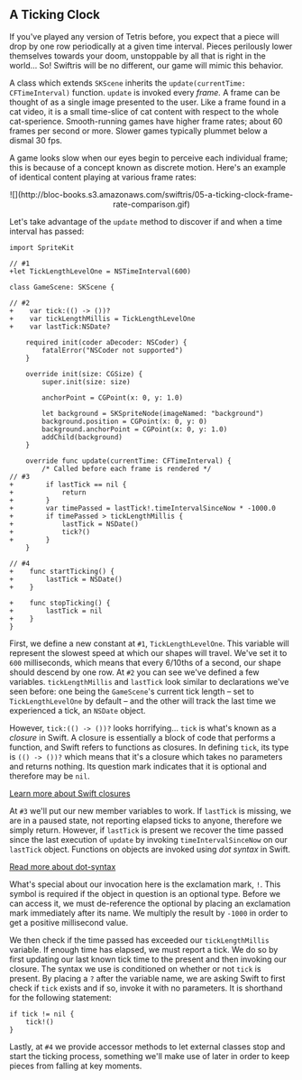 ## A Ticking Clock

If you've played any version of Tetris before, you expect that a piece will drop by one row periodically at a given time interval. Pieces perilously lower themselves towards your doom, unstoppable by all that is right in the world… So! Swiftris will be no different, our game will mimic this behavior.

A class which extends `SKScene` inherits the `update(currentTime: CFTimeInterval)` function. `update` is invoked every *frame.* A frame can be thought of as a single image presented to the user. Like a frame found in a cat video, it is a small time-slice of cat content with respect to the whole cat-sperience. Smooth-running games have higher frame rates; about 60 frames per second or more. Slower games typically plummet below a dismal 30 fps.

A game looks slow when our eyes begin to perceive each individual frame; this is because of a concept known as discrete motion. Here's an example of identical content playing at various frame rates:

<center>![](http://bloc-books.s3.amazonaws.com/swiftris/05-a-ticking-clock-frame-rate-comparison.gif)</center>

Let's take advantage of the `update` method to discover if and when a time interval has passed:

```objc(GameScene.swift)
import SpriteKit

// #1
+let TickLengthLevelOne = NSTimeInterval(600)

class GameScene: SKScene {

// #2
+    var tick:(() -> ())?
+    var tickLengthMillis = TickLengthLevelOne
+    var lastTick:NSDate?

    required init(coder aDecoder: NSCoder) {
        fatalError("NSCoder not supported")
    }

    override init(size: CGSize) {
        super.init(size: size)

        anchorPoint = CGPoint(x: 0, y: 1.0)

        let background = SKSpriteNode(imageNamed: "background")
        background.position = CGPoint(x: 0, y: 0)
        background.anchorPoint = CGPoint(x: 0, y: 1.0)
        addChild(background)
    }

    override func update(currentTime: CFTimeInterval) {
        /* Called before each frame is rendered */
// #3
+        if lastTick == nil {
+            return
+        }
+        var timePassed = lastTick!.timeIntervalSinceNow * -1000.0
+        if timePassed > tickLengthMillis {
+            lastTick = NSDate()
+            tick?()
+        }
    }

// #4
+    func startTicking() {
+        lastTick = NSDate()
+    }

+    func stopTicking() {
+        lastTick = nil
+    }
}
```

First, we define a new constant at `#1`, `TickLengthLevelOne`. This variable will represent the slowest speed at which our shapes will travel. We've set it to `600` milliseconds, which means that every 6/10<super>ths</super> of a second, our shape should descend by one row. At `#2` you can see we've defined a few variables. `tickLengthMillis` and `lastTick` look similar to declarations we've seen before: one being the `GameScene`'s current tick length – set to `TickLengthLevelOne` by default – and the other will track the last time we experienced a tick, an `NSDate` object.

However, `tick:(() -> ())?` looks horrifying… `tick` is what's known as a *closure* in Swift. A closure is essentially a block of code that performs a function, and Swift refers to functions as  closures. In defining `tick`, its type is `(() -> ())?` which means that it's a closure which takes no parameters and returns nothing. Its question mark indicates that it is optional and therefore may be `nil`.

[Learn more about Swift closures](https://developer.apple.com/library/prerelease/ios/documentation/swift/conceptual/swift_programming_language/Closures.html)

At `#3` we'll put our new member variables to work. If `lastTick` is missing, we are in a paused state, not reporting elapsed ticks to anyone, therefore we simply return. However, if `lastTick` is present we recover the time passed since the last execution of `update` by invoking `timeIntervalSinceNow` on our `lastTick` object. Functions on objects are invoked using *dot syntax* in Swift.

[Read more about dot-syntax](https://developer.apple.com/library/prerelease/ios/documentation/Swift/Conceptual/Swift_Programming_Language/ClassesAndStructures.html)

What's special about our invocation here is the exclamation mark, `!`. This symbol is required if the object in question is an optional type. Before we can access it, we must de-reference the optional by placing an exclamation mark immediately after its name. We multiply the result by `-1000` in order to get a positive millisecond value.

We then check if the time passed has exceeded our `tickLengthMillis` variable. If enough time has elapsed, we must report a tick. We do so by first updating our last known tick time to the present and then invoking our closure. The syntax we use is conditioned on whether or not `tick` is present. By placing a `?` after the variable name, we are asking Swift to first check if `tick` exists and if so, invoke it with no parameters. It is shorthand for the following statement:

```objc
if tick != nil {
    tick!()
}
```

Lastly, at `#4` we provide accessor methods to let external classes stop and start the ticking process, something we'll make use of later in order to keep pieces from falling at key moments.
